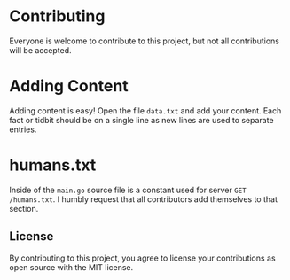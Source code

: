 # Contributing

Everyone is welcome to contribute to this project, but not all contributions will be accepted.

# Adding Content

Adding content is easy! Open the file `data.txt` and add your content. Each fact or tidbit should be on a single line as new lines are used to separate entries.

# humans.txt

Inside of the `main.go` source file is a constant used for server `GET /humans.txt`. I humbly request that all contributors add themselves to that section.

## License

By contributing to this project, you agree to license your contributions as open source with the MIT license.
